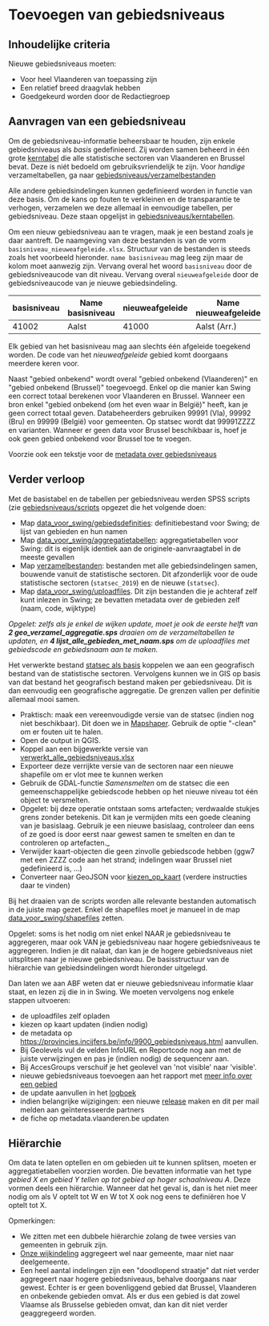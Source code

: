 # Toevoegen van gebiedsniveaus

## Inhoudelijke criteria

Nieuwe gebiedsniveaus moeten:
- Voor heel Vlaanderen van toepassing zijn
- Een relatief breed draagvlak hebben
- Goedgekeurd worden door de Redactiegroep

## Aanvragen van een gebiedsniveau

Om de gebiedsniveau-informatie beheersbaar te houden, zijn enkele gebiedsniveaus als _basis_ gedefinieerd. Zij worden samen beheerd in één grote [kerntabel](https://github.com/provinciesincijfers/gebiedsniveaus/blob/master/kerntabellen/kerntabel.xls) die alle statistische sectoren van Vlaanderen en Brussel bevat. Deze is niét bedoeld  om gebruiksvriendelijk te zijn. Voor *handige* verzameltabellen, ga naar [gebiedsniveaus/verzamelbestanden](https://github.com/provinciesincijfers/gebiedsniveaus/tree/master/verzamelbestanden)

Alle andere gebiedsindelingen kunnen gedefinieerd worden in functie van deze basis. Om de kans op fouten te verkleinen en de transparantie te verhogen, verzamelen we deze allemaal in eenvoudige tabellen, per gebiedsniveau. Deze staan opgelijst in [gebiedsniveaus/kerntabellen](https://github.com/provinciesincijfers/gebiedsniveaus/tree/master/kerntabellen).

Om een nieuw gebiedsniveau aan te vragen, maak je een bestand zoals je daar aantreft. De naamgeving van deze bestanden is van de vorm `basisniveau_nieuweafgeleide.xlsx`. Structuur van de bestanden is steeds zoals het voorbeeld hieronder. `name basisniveau` mag leeg zijn maar de kolom moet aanwezig zijn. Vervang overal het woord `basisniveau` door de gebiedsniveaucode van dit niveau. Vervang overal `nieuweafgeleide` door de gebiedsniveaucode van je nieuwe gebiedsindeling.

| basisniveau | Name basisniveau | nieuweafgeleide | Name nieuweafgeleide |
| --- | --- | --- | --- |
| 41002 | Aalst | 41000 | Aalst (Arr.) |

Elk gebied van het basisniveau mag aan slechts één afgeleide toegekend worden. De code van het _nieuweafgeleide_ gebied komt doorgaans meerdere keren voor. 

Naast &quot;gebied onbekend&quot; wordt overal &quot;gebied onbekend (Vlaanderen)&quot; en &quot;gebied onbekend (Brussel)&quot; toegevoegd. Enkel op die manier kan Swing een correct totaal berekenen voor Vlaanderen en Brussel. Wanneer een bron enkel &quot;gebied onbekend (om het even waar in België)&quot; heeft, kan je geen correct totaal geven. Databeheerders gebruiken 99991 (Vla), 99992 (Bru) en 99999 (België) voor gemeenten. Op statsec wordt dat 99991ZZZZ en varianten. Wanneer er geen data voor Brussel beschikbaar is, hoef je ook geen gebied onbekend voor Brussel toe te voegen.

Voorzie ook een tekstje voor de [metadata over gebiedsniveaus](https://provincies.incijfers.be/info/9900_gebiedsniveaus.html)

## Verder verloop

Met de basistabel en de tabellen per gebiedsniveau werden SPSS scripts (zie [gebiedsniveaus/scripts](https://github.com/provinciesincijfers/gebiedsniveaus/tree/master/scripts) opgezet die het volgende doen:

- Map [data_voor_swing/gebiedsdefinities](https://github.com/provinciesincijfers/gebiedsniveaus/tree/master/data_voor_swing/gebiedsdefinities): definitiebestand voor Swing; de lijst van gebieden en hun namen
- Map [data_voor_swing/aggregatietabellen](https://github.com/provinciesincijfers/gebiedsniveaus/tree/master/data_voor_swing/aggregatietabellen): aggregatietabellen  voor Swing: dit is eigenlijk identiek aan de originele-aanvraagtabel in de meeste gevallen
- Map [verzamelbestanden](https://github.com/provinciesincijfers/gebiedsniveaus/tree/master/verzamelbestanden): bestanden  met alle gebiedsindelingen samen, bouwende vanuit de statistische sectoren. Dit afzonderlijk voor de oude statistische sectoren (`statsec_2019`) en de nieuwe (`statsec`). 
- Map [data_voor_swing/uploadfiles](https://github.com/provinciesincijfers/gebiedsniveaus/tree/master/data_voor_swing/uploadfiles). Dit zijn bestanden die je achteraf zelf kunt inlezen in Swing; ze bevatten metadata over de gebieden zelf (naam, code, wijktype)

*Opgelet: zelfs als je enkel de wijken update, moet je ook de eerste helft van **2 geo_verzamel_aggregatie.sps** draaien om de verzameltabellen te updaten, en **4 lijst_alle_gebieden_met_naam.sps** om de uploadfiles met gebiedscode en gebiedsnaam aan te maken.*

Het verwerkte bestand [statsec als basis](https://github.com/provinciesincijfers/gebiedsniveaus/blob/master/verzamelbestanden/statsec_als_basis.xlsx) koppelen we aan een geografisch bestand van de statistische sectoren. Vervolgens kunnen we in GIS op basis van dat bestand het geografisch bestand maken per gebiedsniveau. Dit is dan eenvoudig een geografische aggregatie. De grenzen vallen per definitie allemaal mooi samen.

  - Praktisch: maak een vereenvoudigde versie van de statsec (indien nog niet beschikbaar). Dit doen we in [Mapshaper](https://mapshaper.org/). Gebruik de optie &quot;-clean&quot; om er fouten uit te halen.
  - Open de output in QGIS.
  - Koppel aan een bijgewerkte versie van [verwerkt_alle_gebiedsniveaus.xlsx](https://github.com/provinciesincijfers/gebiedsniveaus/blob/master/verzamelbestanden/verwerkt_alle_gebiedsniveaus.xlsx)
  - Exporteer deze verrijkte versie van de sectoren naar een nieuwe shapefile om er vlot mee te kunnen werken
  - Gebruik de GDAL-functie _Samensmelten_ om de statsec die een gemeenschappelijke gebiedscode hebben op het nieuwe niveau tot één object te versmelten.
  - Opgelet: bij deze operatie ontstaan soms artefacten; verdwaalde stukjes grens zonder betekenis. Dit kan je vermijden mits een goede cleaning van je basislaag. Gebruik je een nieuwe basislaag, controleer dan eens of ze goed is door eerst naar gewest samen te smelten en dan te controleren op artefacten._
  - Verwijder kaart-objecten die geen zinvolle gebiedscode hebben (ggw7 met een ZZZZ code aan het strand; indelingen waar Brussel niet gedefinieerd is, ...)
  - Converteer naar GeoJSON voor [kiezen_op_kaart](https://github.com/provinciesincijfers/kiezen_op_kaart/) (verdere instructies daar te vinden)

Bij het draaien van de scripts worden alle relevante bestanden automatisch in de juiste map gezet. Enkel de shapefiles moet je manueel in de map [data_voor_swing/shapefiles](https://github.com/provinciesincijfers/gebiedsniveaus/tree/master/data_voor_swing/shapefiles) zetten. 

Opgelet: soms is het nodig om niet enkel NAAR je gebiedsniveau te aggregeren, maar ook VAN je gebiedsniveau naar hogere gebiedsniveaus te aggregeren. Indien je dit nalaat, dan kan je de hogere gebiedsniveaus niet uitsplitsen naar je nieuwe gebiedsniveau. De basisstructuur van de hiërarchie van gebiedsindelingen wordt hieronder uitgelegd.

Dan laten we aan ABF weten dat er nieuwe gebiedsniveau informatie klaar staat, en lezen zij die in in Swing.
We moeten vervolgens nog enkele stappen uitvoeren:
- de uploadfiles zelf opladen
- kiezen op kaart updaten (indien nodig)
- de metadata op https://provincies.incijfers.be/info/9900_gebiedsniveaus.html aanvullen. 
- Bij Geolevels vul de velden InfoURL en Reportcode nog aan met de juiste verwijzingen en pas je (indien nodig) de sequencenr aan.
- Bij AccesGroups verschuif je het geolevel van 'not visible' naar 'visible'.
- nieuwe gebiedsniveaus toevoegen aan het rapport met [meer info over een gebied](https://provincies.incijfers.be/jive/jivereportcontents.ashx?report=gebiedsinfo)
- de update aanvullen in het [logboek](https://provincies.incijfers.be/jive?report=logboek)
- indien belangrijke wijzigingen: een nieuwe [release](https://github.com/provinciesincijfers/gebiedsniveaus/releases) maken en dit per mail melden aan geïnteresseerde partners
- de fiche op metadata.vlaanderen.be updaten


## Hiërarchie

Om data te laten optellen en om gebieden uit te kunnen splitsen, moeten er aggregatietabellen voorzien worden. Die bevatten informatie van het type _gebied X en gebied Y tellen op tot gebied op hoger schaalniveau A_. Deze vormen deels een hiërarchie. Wanneer dat het geval is, dan is het niet meer nodig om als V optelt tot W en W tot X ook nog eens te definiëren hoe V optelt tot X.

Opmerkingen: 
* We zitten met een dubbele hiërarchie zolang de twee versies van gemeenten in gebruik zijn.
* [Onze wijkindeling](https://github.com/provinciesincijfers/gebiedsniveaus/tree/master/gemeente_statsec_wijken) aggregeert wel naar gemeente, maar niet naar deelgemeente.
* Een heel aantal indelingen zijn een &quot;doodlopend straatje&quot; dat niet verder aggregeert naar hogere gebiedsniveaus, behalve doorgaans naar gewest. Echter is er geen bovenliggend gebied dat Brussel, Vlaanderen en onbekende gebieden omvat. Als er dus een gebied is dat zowel Vlaamse als Brusselse gebieden omvat, dan kan dit niet verder geaggregeerd worden.
